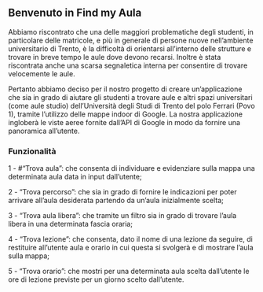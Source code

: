 ## Benvenuto in Find my Aula

Abbiamo riscontrato che una delle maggiori problematiche degli studenti, in particolare delle matricole, e più in generale di persone nuove nell’ambiente universitario di Trento, è la difficoltà di orientarsi all’interno delle strutture e trovare in breve tempo le aule dove devono recarsi. Inoltre è stata riscontrata anche una scarsa segnaletica interna per consentire di trovare velocemente le aule.

Pertanto abbiamo deciso per il nostro progetto di creare un’applicazione che sia in grado di aiutare gli studenti a trovare aule e altri spazi universitari (come aule studio) dell’Università degli Studi di Trento del polo Ferrari (Povo 1), tramite l’utilizzo delle mappe indoor di Google. La nostra applicazione ingloberà le viste aeree fornite dall’API di Google in modo da fornire una panoramica all’utente. 

### Funzionalità

1 - #“Trova aula”: 
      che consenta di individuare e evidenziare sulla mappa una determinata aula data in input dall’utente;

2 - “Trova percorso”: che sia in grado di fornire le indicazioni per poter arrivare all’aula desiderata partendo da un’aula inizialmente scelta;

3 - “Trova aula libera”: che tramite un filtro sia in grado di trovare l’aula libera in una determinata fascia oraria;

4 - “Trova lezione”: che consenta, dato il nome di una lezione da seguire, di restituire all’utente aula e orario in cui questa si svolgerà e di mostrare l’aula sulla mappa;

5 - “Trova orario”: che mostri per una determinata aula scelta dall’utente le ore di lezione previste per un giorno scelto dall’utente.
